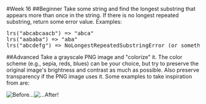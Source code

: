 #Week 16
##Beginner
Take some string and find the longest substring that appears more than once in the string. If there is no longest repeated substring, return some error value. Examples:

<pre>
lrs("abcabcaacb") => "abca"
lrs("aababa") => "aba"
lrs("abcdefg") => NoLongestRepeatedSubstringError (or something to that effect)
</pre>

##Advanced
Take a grayscale PNG image and "colorize" it. The color scheme (e.g., sepia, reds, blues) can be your choice, but try to preserve the original image's brightness and contrast as much as possible. Also preserve transparency if the PNG image uses it. Some examples to take inspiration from are: 

![Before...](http://i.stack.imgur.com/4BI8K.png "Grayscale")![...After!](http://i.stack.imgur.com/3ey5E.png "Colorized")
